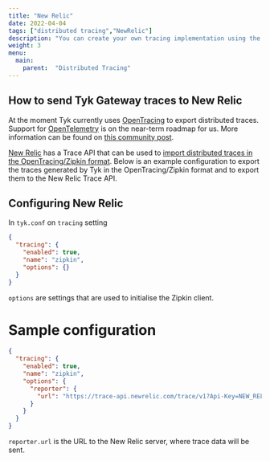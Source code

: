 ```yaml
---
title: "New Relic"
date: 2022-04-04
tags: ["distributed tracing","NewRelic"]
description: "You can create your own tracing implementation using the Trace API. The Trace API is used to send distributed tracing data to New Relic: either in the generic format or the Zipkin data format."
weight: 3
menu: 
  main:
    parent:  "Distributed Tracing"
---
```


## How to send Tyk Gateway traces to New Relic

At the moment Tyk currently uses [OpenTracing](https://opentracing.io/) to export distributed traces. Support for [OpenTelemetry](https://opentelemetry.io/) is on the near-term roadmap for us. More information can be found on [this community post](https://community.tyk.io/t/faq-opentelemetry-distributed-tracing/5682).

[New Relic](https://newrelic.com/) has a Trace API that can be used to [import distributed traces in the OpenTracing/Zipkin format](https://docs.newrelic.com/docs/distributed-tracing/trace-api/report-zipkin-format-traces-trace-api/). Below is an example configuration to export the traces generated by Tyk in the OpenTracing/Zipkin format and to export them to the New Relic Trace API.

## Configuring New Relic

In `tyk.conf` on `tracing` setting

```.json
{
  "tracing": {
    "enabled": true,
    "name": "zipkin",
    "options": {}
  }
}
```

`options` are settings that are used to initialise the Zipkin client.

# Sample configuration

```.json
{
  "tracing": {
    "enabled": true,
    "name": "zipkin",
    "options": {
      "reporter": {
        "url": "https://trace-api.newrelic.com/trace/v1?Api-Key=NEW_RELIC_LICENSE_KEY&Data-Format=zipkin&Data-Format-Version=2"
      }
    }
  }
}
```

`reporter.url` is the URL to the New Relic server, where trace data will be sent.
